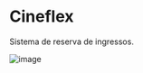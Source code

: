 # Cineflex 

Sistema de reserva de ingressos.




![image](https://github.com/user-attachments/assets/57dd17b0-478f-4ec2-b912-22ab9c7a0fb0)
